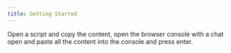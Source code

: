 ```yaml
---
title: Getting Started
---
```


Open a script and copy the content, open the browser console with a chat open and paste all the content into the console and press enter.
